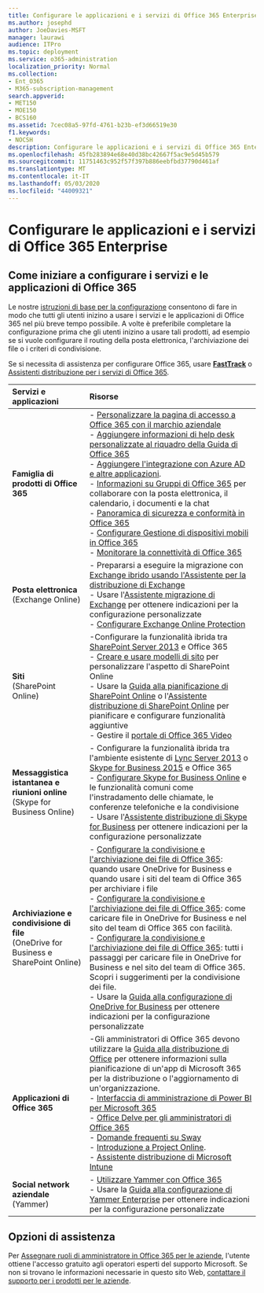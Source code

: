 ```yaml
---
title: Configurare le applicazioni e i servizi di Office 365 Enterprise
ms.author: josephd
author: JoeDavies-MSFT
manager: laurawi
audience: ITPro
ms.topic: deployment
ms.service: o365-administration
localization_priority: Normal
ms.collection:
- Ent_O365
- M365-subscription-management
search.appverid:
- MET150
- MOE150
- BCS160
ms.assetid: 7cec08a5-97fd-4761-b23b-ef3d66519e30
f1.keywords:
- NOCSH
description: Configurare le applicazioni e i servizi di Office 365 Enterprise
ms.openlocfilehash: 45fb283894e68e40d38bc42667f5ac9e5d45b579
ms.sourcegitcommit: 11751463c952f57f397b886eebfbd37790d461af
ms.translationtype: MT
ms.contentlocale: it-IT
ms.lasthandoff: 05/03/2020
ms.locfileid: "44009321"
---
```

# <a name="configure-office-365-enterprise-services-and-applications"></a>Configurare le applicazioni e i servizi di Office 365 Enterprise

## <a name="ready-to-configure-your-office-365-services-and-applications"></a>Come iniziare a configurare i servizi e le applicazioni di Office 365

Le nostre [istruzioni di base per la configurazione](https://support.office.com/article/Set-up-Office-365-for-business-6a3a29a0-e616-4713-99d1-15eda62d04fa) consentono di fare in modo che tutti gli utenti inizino a usare i servizi e le applicazioni di Office 365 nel più breve tempo possibile. A volte è preferibile completare la configurazione prima che gli utenti inizino a usare tali prodotti, ad esempio se si vuole configurare il routing della posta elettronica, l'archiviazione dei file o i criteri di condivisione. 
  
Se si necessita di assistenza per configurare Office 365, usare **[FastTrack](https://fasttrack.microsoft.com/office)** o [Assistenti distribuzione per i servizi di Office 365](deployment-advisors-for-office-365.md).
  
|**Servizi e applicazioni**|**Risorse**|
|:-----|:-----|
|**Famiglia di prodotti di Office 365** |- [Personalizzare la pagina di accesso a Office 365 con il marchio aziendale](https://support.office.com/article/Add-your-company-branding-to-Office-365-Sign-In-Page-a1229cdb-ce19-4da5-90c7-2b9b146aef0a) <br> - [Aggiungere informazioni di help desk personalizzate al riquadro della Guida di Office 365](https://support.office.com/article/Add-customized-help-desk-info-to-the-Office-365-help-pane-9dd9b104-68f7-4d49-9a30-82561c7d79a3) <br> - [Aggiungere l'integrazione con Azure AD e altre applicazioni](https://support.office.com/article/Integrated-Apps-and-Azure-AD-for-Office-365-administrators-cb2250e3-451e-416f-bf4e-363549652c2a).  <br> - [Informazioni su Gruppi di Office 365](https://support.office.com/Article/Learn-more-about-groups-b565caa1-5c40-40ef-9915-60fdb2d97fa2) per collaborare con la posta elettronica, il calendario, i documenti e la chat <br> - [Panoramica di sicurezza e conformità in Office 365](https://technet.microsoft.com/library/dn532171.aspx) <br> - [Configurare Gestione di dispositivi mobili in Office 365](https://support.office.microsoft.com/article/Manage-mobile-devices-in-Office-365-dd892318-bc44-4eb1-af00-9db5430be3cd) <br> - [Monitorare la connettività di Office 365](monitor-connectivity.md) |
|**Posta elettronica** <br> (Exchange Online) | - Prepararsi a eseguire la migrazione con [Exchange ibrido usando l'Assistente per la distribuzione di Exchange](https://technet.microsoft.com/exdeploy2013)  <br> - Usare l'[Assistente migrazione di Exchange](https://aka.ms/office365setup) per ottenere indicazioni per la configurazione personalizzate  <br> - [Configurare Exchange Online Protection](https://technet.microsoft.com/library/jj723153%28v=exchg.150%29.aspx) |
|**Siti** <br> (SharePoint Online) | -Configurare la funzionalità ibrida tra [SharePoint Server 2013](https://technet.microsoft.com/library/jj838715) e Office 365 <br> - [Creare e usare modelli di sito](https://support.office.com/article/Create-and-use-site-templates-60371B0F-00E0-4C49-A844-34759EBDD989) per personalizzare l'aspetto di SharePoint Online <br> - Usare la [Guida alla pianificazione di SharePoint Online](https://support.office.com/article/SharePoint-Online-Planning-Guide-for-Office-365-for-business-d5089cdf-3fd2-4230-acbd-20ecda2f9bb8) o l'[Assistente distribuzione di SharePoint Online](https://aka.ms/spoguidance) per pianificare e configurare funzionalità aggiuntive <br> - Gestire il [portale di Office 365 Video](https://support.office.com/article/Manage-your-Office-365-Video-portal-c059465b-eba9-44e1-b8c7-8ff7793ff5da) |
|**Messaggistica istantanea e riunioni online** <br> (Skype for Business Online) | - Configurare la funzionalità ibrida tra l'ambiente esistente di [Lync Server 2013](https://technet.microsoft.com/library/jj204805) o [Skype for Business 2015](https://technet.microsoft.com/library/jj205403) e Office 365  <br> - [Configurare Skype for Business Online](https://support.office.com/article/Set-up-Skype-for-Business-Online-40296968-e779-4259-980b-c2de1c044c6e) e le funzionalità comuni come l'instradamento delle chiamate, le conferenze telefoniche e la condivisione  <br> - Usare l'[Assistente distribuzione di Skype for Business](https://aka.ms/skypeguidance) per ottenere indicazioni per la configurazione personalizzate |
| **Archiviazione e condivisione di file** <br> (OneDrive for Business e SharePoint Online) | - [Configurare la condivisione e l'archiviazione dei file di Office 365](https://support.office.com/article/7aa9cdc8-2245-4218-81ee-86fa7c35f1de#BKMK_WhatDif): quando usare OneDrive for Business e quando usare i siti del team di Office 365 per archiviare i file <br> - [Configurare la condivisione e l'archiviazione dei file di Office 365](https://support.office.com/article/7aa9cdc8-2245-4218-81ee-86fa7c35f1de#BKMK_MoveDocsVideo): come caricare file in OneDrive for Business e nel sito del team di Office 365 con facilità. <br> - [Configurare la condivisione e l'archiviazione dei file di Office 365](https://support.office.com/article/7aa9cdc8-2245-4218-81ee-86fa7c35f1de#BKMK_Store): tutti i passaggi per caricare file in OneDrive for Business e nel sito del team di Office 365. Scopri i suggerimenti per la condivisione dei file.<br> - Usare la [Guida alla configurazione di OneDrive for Business](https://aka.ms/OD4Bguidance) per ottenere indicazioni per la configurazione personalizzate |
|**Applicazioni di Office 365** | -Gli amministratori di Office 365 devono utilizzare la [Guida alla distribuzione di Office](https://docs.microsoft.com/deployoffice) per ottenere informazioni sulla pianificazione di un'app di Microsoft 365 per la distribuzione o l'aggiornamento di un'organizzazione.  <br> - [Interfaccia di amministrazione di Power BI per Microsoft 365](https://support.office.com/article/Power-BI-for-Office-365-Admin-Center-Help-5e391ecb-500c-47a3-bd0f-a6173b541044) <br> - [Office Delve per gli amministratori di Office 365](https://support.office.com/article/Office-Delve-for-Office-365-admins-54f87a42-15a4-44b4-9df0-d36287d9531b) <br> - [Domande frequenti su Sway](https://support.office.com/article/446380fa-25bf-47b2-996c-e12cb2f9d075) <br> - [Introduzione a Project Online](https://support.office.com/article/Get-started-with-Project-Online-e3e5f64f-ada5-4f9d-a578-130b2d4e5f11).  <br> - [Assistente distribuzione di Microsoft Intune](https://aka.ms/intuneguidance) |
|**Social network aziendale** <br> (Yammer) | - [Utilizzare Yammer con Office 365](https://support.office.com/article/Plan-for-Yammer-integration-with-Office-365-4086681f-6de1-4d39-aa72-752b2af1cbd7)  <br> - Usare la [Guida alla configurazione di Yammer Enterprise](https://aka.ms/yammerdeploy) per ottenere indicazioni per la configurazione personalizzate |
   
## <a name="were-here-to-help"></a>Opzioni di assistenza

Per [Assegnare ruoli di amministratore in Office 365 per le aziende](https://support.office.com/article/eac4d046-1afd-4f1a-85fc-8219c79e1504), l'utente ottiene l'accesso gratuito agli operatori esperti del supporto Microsoft. Se non si trovano le informazioni necessarie in questo sito Web, [contattare il supporto per i prodotti per le aziende](https://support.office.com/article/32a17ca7-6fa0-4870-8a8d-e25ba4ccfd4b).